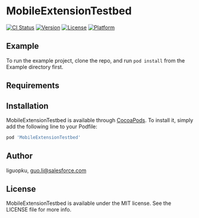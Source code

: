 # MobileExtensionTestbed

[![CI Status](https://img.shields.io/travis/liguopku/MobileExtensionTestbed.svg?style=flat)](https://travis-ci.org/liguopku/MobileExtensionTestbed)
[![Version](https://img.shields.io/cocoapods/v/MobileExtensionTestbed.svg?style=flat)](https://cocoapods.org/pods/MobileExtensionTestbed)
[![License](https://img.shields.io/cocoapods/l/MobileExtensionTestbed.svg?style=flat)](https://cocoapods.org/pods/MobileExtensionTestbed)
[![Platform](https://img.shields.io/cocoapods/p/MobileExtensionTestbed.svg?style=flat)](https://cocoapods.org/pods/MobileExtensionTestbed)

## Example

To run the example project, clone the repo, and run `pod install` from the Example directory first.

## Requirements

## Installation

MobileExtensionTestbed is available through [CocoaPods](https://cocoapods.org). To install
it, simply add the following line to your Podfile:

```ruby
pod 'MobileExtensionTestbed'
```

## Author

liguopku, guo.li@salesforce.com

## License

MobileExtensionTestbed is available under the MIT license. See the LICENSE file for more info.
